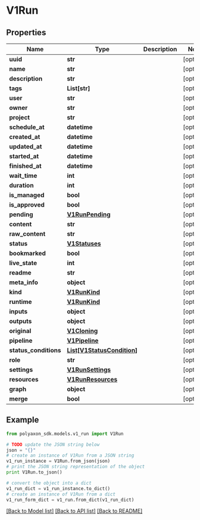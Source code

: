 # V1Run


## Properties
Name | Type | Description | Notes
------------ | ------------- | ------------- | -------------
**uuid** | **str** |  | [optional] 
**name** | **str** |  | [optional] 
**description** | **str** |  | [optional] 
**tags** | **List[str]** |  | [optional] 
**user** | **str** |  | [optional] 
**owner** | **str** |  | [optional] 
**project** | **str** |  | [optional] 
**schedule_at** | **datetime** |  | [optional] 
**created_at** | **datetime** |  | [optional] 
**updated_at** | **datetime** |  | [optional] 
**started_at** | **datetime** |  | [optional] 
**finished_at** | **datetime** |  | [optional] 
**wait_time** | **int** |  | [optional] 
**duration** | **int** |  | [optional] 
**is_managed** | **bool** |  | [optional] 
**is_approved** | **bool** |  | [optional] 
**pending** | [**V1RunPending**](V1RunPending.md) |  | [optional] 
**content** | **str** |  | [optional] 
**raw_content** | **str** |  | [optional] 
**status** | [**V1Statuses**](V1Statuses.md) |  | [optional] 
**bookmarked** | **bool** |  | [optional] 
**live_state** | **int** |  | [optional] 
**readme** | **str** |  | [optional] 
**meta_info** | **object** |  | [optional] 
**kind** | [**V1RunKind**](V1RunKind.md) |  | [optional] 
**runtime** | [**V1RunKind**](V1RunKind.md) |  | [optional] 
**inputs** | **object** |  | [optional] 
**outputs** | **object** |  | [optional] 
**original** | [**V1Cloning**](V1Cloning.md) |  | [optional] 
**pipeline** | [**V1Pipeline**](V1Pipeline.md) |  | [optional] 
**status_conditions** | [**List[V1StatusCondition]**](V1StatusCondition.md) |  | [optional] 
**role** | **str** |  | [optional] 
**settings** | [**V1RunSettings**](V1RunSettings.md) |  | [optional] 
**resources** | [**V1RunResources**](V1RunResources.md) |  | [optional] 
**graph** | **object** |  | [optional] 
**merge** | **bool** |  | [optional] 

## Example

```python
from polyaxon_sdk.models.v1_run import V1Run

# TODO update the JSON string below
json = "{}"
# create an instance of V1Run from a JSON string
v1_run_instance = V1Run.from_json(json)
# print the JSON string representation of the object
print V1Run.to_json()

# convert the object into a dict
v1_run_dict = v1_run_instance.to_dict()
# create an instance of V1Run from a dict
v1_run_form_dict = v1_run.from_dict(v1_run_dict)
```
[[Back to Model list]](../README.md#documentation-for-models) [[Back to API list]](../README.md#documentation-for-api-endpoints) [[Back to README]](../README.md)


